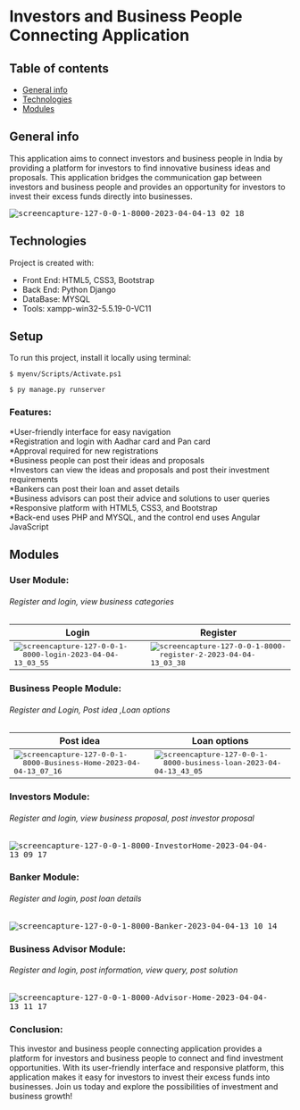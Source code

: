 # Investors and Business People Connecting Application 
## Table of contents
* [General info](#general-info)
* [Technologies](#technologies)
* [Modules](#modules)

## General info
This application aims to connect investors and business people in India by providing a platform for investors to find innovative business ideas and proposals. This application bridges the communication gap between investors and business people and provides an opportunity for investors to invest their excess funds directly into businesses.

<kbd>![screencapture-127-0-0-1-8000-2023-04-04-13_02_18](https://user-images.githubusercontent.com/116723241/229720500-b0e00a62-50c4-4147-af17-d605619a0a7d.png)</kbd>
	
## Technologies
Project is created with:
* Front End: HTML5, CSS3, Bootstrap 
* Back End: Python Django
* DataBase: MYSQL
* Tools: xampp-win32-5.5.19-0-VC11
	
## Setup
To run this project, install it locally using terminal:

```
$ myenv/Scripts/Activate.ps1
```

```
$ py manage.py runserver
```




### Features:

  *User-friendly interface for easy navigation<br>
  *Registration and login with Aadhar card and Pan card<br>
  *Approval required for new registrations<br>
  *Business people can post their ideas and proposals<br>
  *Investors can view the ideas and proposals and post their investment requirements<br>
  *Bankers can post their loan and asset details<br>
  *Business advisors can post their advice and solutions to user queries<br>
  *Responsive platform with HTML5, CSS3, and Bootstrap<br>
  *Back-end uses PHP and MYSQL, and the control end uses Angular JavaScript

## Modules
### User Module: 
   ###### Register and login, view business categories

|  Login            |  Register |
|---------------------|----------------------|
|<kbd>![screencapture-127-0-0-1-8000-login-2023-04-04-13_03_55](https://user-images.githubusercontent.com/116723241/229728797-857c7fa7-f316-409b-9352-8942e4c8dedd.png)</kbd> |<kbd> ![screencapture-127-0-0-1-8000-register-2-2023-04-04-13_03_38](https://user-images.githubusercontent.com/116723241/229720800-946e4a7a-0ba9-440e-a857-f3eb81694543.png)</kbd>|


### Business People Module: 
###### Register and Login, Post idea ,Loan options
|  Post idea            |  Loan options |
|---------------------|----------------------|
|<kbd>![screencapture-127-0-0-1-8000-Business-Home-2023-04-04-13_07_16](https://user-images.githubusercontent.com/116723241/229730473-4dd849df-f883-45db-8a1f-1c0628f115a8.png)</kbd>|<kbd> ![screencapture-127-0-0-1-8000-business-loan-2023-04-04-13_43_05](https://user-images.githubusercontent.com/116723241/229730409-aeb95d4d-63e3-4739-bd13-e155c3a6fea6.png)</kbd>|


### Investors Module: 
 ###### Register and login, view business proposal, post investor proposal
<kbd>![screencapture-127-0-0-1-8000-InvestorHome-2023-04-04-13_09_17](https://user-images.githubusercontent.com/116723241/229722035-31abd06b-7ca6-410f-bbd6-426e2e7af214.png)</kbd>

### Banker Module:
 ###### Register and login, post loan details
<kbd>![screencapture-127-0-0-1-8000-Banker-2023-04-04-13_10_14](https://user-images.githubusercontent.com/116723241/229722243-27a6eed6-1095-4cb6-b83e-4ec6061f51d1.png)</kbd>

### Business Advisor Module: 
 ###### Register and login, post information, view query, post solution
<kbd>![screencapture-127-0-0-1-8000-Advisor-Home-2023-04-04-13_11_17](https://user-images.githubusercontent.com/116723241/229722481-2b3277de-4caa-4d09-bed0-2a6ad5f884e6.png)</kbd>

### Conclusion:
  This investor and business people connecting application provides a platform for investors and business people to connect and find investment opportunities. With its     user-friendly interface and responsive platform, this application makes it easy for investors to invest their excess funds into businesses. Join us today and explore the possibilities of investment and business growth!
